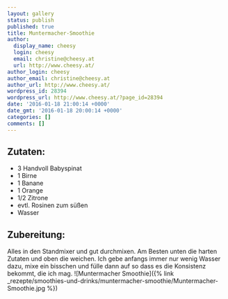 ```yaml
---
layout: gallery
status: publish
published: true
title: Muntermacher-Smoothie
author:
  display_name: cheesy
  login: cheesy
  email: christine@cheesy.at
  url: http://www.cheesy.at/
author_login: cheesy
author_email: christine@cheesy.at
author_url: http://www.cheesy.at/
wordpress_id: 28394
wordpress_url: http://www.cheesy.at/?page_id=28394
date: '2016-01-18 21:00:14 +0000'
date_gmt: '2016-01-18 20:00:14 +0000'
categories: []
comments: []
---
```

## Zutaten:
* 3 Handvoll Babyspinat
* 1 Birne
* 1 Banane
* 1 Orange
* 1/2 Zitrone
* evtl. Rosinen zum süßen
* Wasser
## Zubereitung:
Alles in den Standmixer und gut durchmixen. Am Besten unten die harten Zutaten und oben die weichen. Ich gebe anfangs immer nur wenig Wasser dazu, mixe ein bisschen und fülle dann auf so dass es die Konsistenz bekommt, die ich mag.
![Muntermacher Smoothie]({% link _rezepte/smoothies-und-drinks/muntermacher-smoothie/Muntermacher-Smoothie.jpg %})
